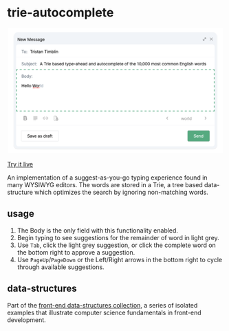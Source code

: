 # trie-autocomplete

<div style="text-align: center">
    <img src="screenshot.png" style="max-width: 500px;" />
</div>

[Try it live](https://tatimblin.github.io/trie-autocomplete/)

An implementation of a suggest-as-you-go typing experience found in many WYSIWYG editors. The words are stored in a Trie, a tree based data-structure which optimizes the search by ignoring non-matching words.

## usage

1. The Body is the only field with this functionality enabled.
2. Begin typing to see suggestions for the remainder of word in light grey.
3. Use `Tab`, click the light grey suggestion, or click the complete word on the bottom right to approve a suggestion.
4. Use `PageUp`/`PageDown` or the Left/Right arrows in the bottom right to cycle through available suggestions.

## data-structures

Part of the [front-end data-structures collection](https://github.com/tatimblin/data-structures), a series of isolated examples that illustrate  computer science fundamentals in front-end development.